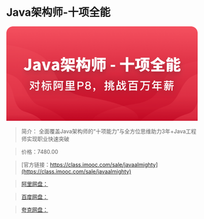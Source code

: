 # Java架构师-十项全能

![img](../../assets/60793d1f09e5c0f006960344.jpg)

> 简介： 全面覆盖Java架构师的“十项能力”与全方位思维助力3年+Java工程师实现职业快速突破

> 价格：7480.00

> [官方链接：https://class.imooc.com/sale/javaalmighty](https://class.imooc.com/sale/javaalmighty)

> [阿里网盘：]()

> [百度网盘：]()

> [夸克网盘：]()
